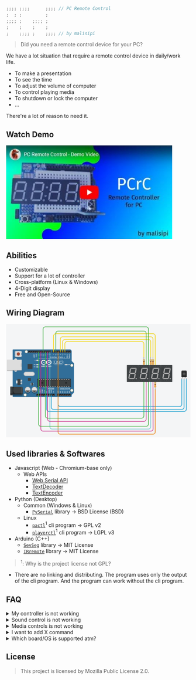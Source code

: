 ```cpp
;;;; ;;;;      ;;;; // PC Remote Control
;  ; ;         ;
;;;; ;    ;;;; ;
;    ;    ;    ;
;    ;;;; ;    ;;;; // by malisipi
```

> Did you need a remote control device for your PC?

We have a lot situation that require a remote control device in daily/work life.

* To make a presentation
* To see the time
* To adjust the volume of computer
* To control playing media
* To shutdown or lock the computer
* ...

There're a lot of reason to need it.

## Watch Demo

[![](./assets/youtube_preview.jpg)](https://youtu.be/ASs5eGhHqLA)

## Abilities

* Customizable
* Support for a lot of controller
* Cross-platform (Linux & Windows)
* 4-Digit display
* Free and Open-Source

## Wiring Diagram

![](./assets/wiring.png)

## Used libraries & Softwares

* Javascript (Web - Chromium-base only)
    * Web APIs
        * [Web Serial API](https://developer.mozilla.org/en-US/docs/Web/API/Web_Serial_API)
        * [TextDecoder](https://developer.mozilla.org/en-US/docs/Web/API/TextDecoder)
        * [TextEncoder](https://developer.mozilla.org/en-US/docs/Web/API/TextEncoder)
* Python (Desktop)
    * Common (Windows & Linux)
        * [`PySerial`](https://pypi.org/project/pyserial/) library -> BSD License (BSD)
    * Linux
        * [`pactl`](https://gitlab.freedesktop.org/pulseaudio/pulseaudio/-/blob/master/src/utils/pactl.c)<sup>1</sup> cli program -> GPL v2
        * [`playerctl`](https://github.com/altdesktop/playerctl)<sup>1</sup> cli program -> LGPL v3
* Arduino (C++)
    * [`SevSeg`](https://github.com/DeanIsMe/SevSeg) library -> MIT License
    * [`IRremote`](https://github.com/Arduino-IRremote/Arduino-IRremote) library -> MIT License

> <sup>1</sup>: Why is the project license not GPL?

* There are no linking and distributing. The program uses only the output of the cli program. And the program can work without the cli program.

## FAQ

<details>
<summary>My controller is not working</summary>

* It's okey. You need to change button definations in `arduino_driver/arduino_driver.ino`.

</details>

<details>
<summary>Sound control is not working</summary>

* Only pipewire supported at linux. If you're using pipewire already, install `pactl`. In future, keyboard simulation fallback will be added.

</details>

<details>
<summary>Media controls is not working</summary>

* You need to install `playerctl`. In future, keyboard simulation fallback will be added.

</details>

<details>
<summary>I want to add X command</summary>

* Just add some code to `python_driver/user_defined_commands.py` to support X command. Also you can use `python_driver/pre_defined_commands.py`.

</details>

<details>
<summary>Which board/OS is supported atm?</summary>

> Board
* It was tested on Arduino UNO rev3. However, it should work all Arduinos. If you was tested it on different Arduino, please report the support status.

> OS
* It was tested on Windows 11. It should work every Windows release since Windows 7.
* It was tested on Arch Linux/Wayland/Pipewire. It should work every Linux distro that have Pipewire, `playerctl`, `pactl`.

</details>

## License

> This project is licensed by Mozilla Public License 2.0.
